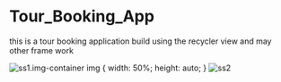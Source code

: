 # Tour_Booking_App
this is a tour booking application build using the recycler view and may other frame work 

![ss1](https://user-images.githubusercontent.com/105225210/235379732-f1699670-2343-4881-8d57-ec9c32fdc681.png).img-container img {
  width: 50%;
  height: auto;
}
![ss2](https://user-images.githubusercontent.com/105225210/235379739-ca3e8983-6355-4bac-ab8b-25fb6867b546.png)
